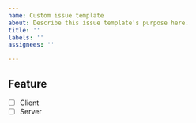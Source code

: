 ```yaml
---
name: Custom issue template
about: Describe this issue template's purpose here.
title: ''
labels: ''
assignees: ''

---
```


## Feature

- [ ] Client 
- [ ] Server
